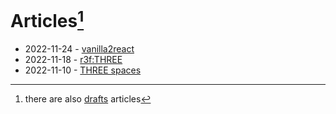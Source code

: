 Articles[^1]
===

- 2022-11-24 - [vanilla2react](vanilla2react.md)
- 2022-11-18 - [r3f:THREE](r3f.md)
- 2022-11-10 - [THREE spaces](three-spaces.md)

[^1]: there are also [drafts](drafts) articles
